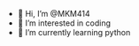 - 👋 Hi, I’m @MKM414
- 👀 I’m interested in coding
- 🌱 I’m currently learning python

<!---
MKM414/MKM414 is a ✨ special ✨ repository because its `README.md` (this file) appears on your GitHub profile.
You can click the Preview link to take a look at your changes.
--->
